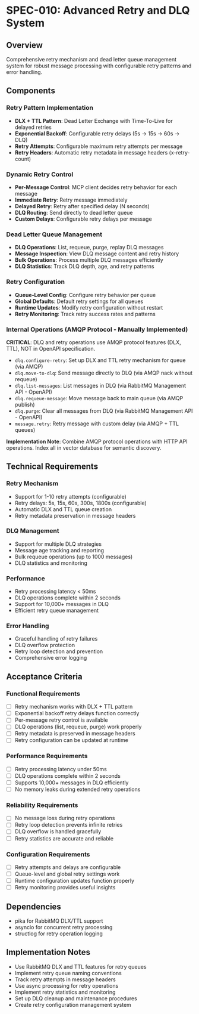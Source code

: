 # SPEC-010: Advanced Retry and DLQ System

## Overview
Comprehensive retry mechanism and dead letter queue management system for robust message processing with configurable retry patterns and error handling.

## Components

### Retry Pattern Implementation
- **DLX + TTL Pattern**: Dead Letter Exchange with Time-To-Live for delayed retries
- **Exponential Backoff**: Configurable retry delays (5s → 15s → 60s → DLQ)
- **Retry Attempts**: Configurable maximum retry attempts per message
- **Retry Headers**: Automatic retry metadata in message headers (x-retry-count)

### Dynamic Retry Control
- **Per-Message Control**: MCP client decides retry behavior for each message
- **Immediate Retry**: Retry message immediately
- **Delayed Retry**: Retry after specified delay (N seconds)
- **DLQ Routing**: Send directly to dead letter queue
- **Custom Delays**: Configurable retry delays per message

### Dead Letter Queue Management
- **DLQ Operations**: List, requeue, purge, replay DLQ messages
- **Message Inspection**: View DLQ message content and retry history
- **Bulk Operations**: Process multiple DLQ messages efficiently
- **DLQ Statistics**: Track DLQ depth, age, and retry patterns

### Retry Configuration
- **Queue-Level Config**: Configure retry behavior per queue
- **Global Defaults**: Default retry settings for all queues
- **Runtime Updates**: Modify retry configuration without restart
- **Retry Monitoring**: Track retry success rates and patterns

### Internal Operations (AMQP Protocol - Manually Implemented)
**CRITICAL**: DLQ and retry operations use AMQP protocol features (DLX, TTL), NOT in OpenAPI specification.

- `dlq.configure-retry`: Set up DLX and TTL retry mechanism for queue (via AMQP)
- `dlq.move-to-dlq`: Send message directly to DLQ (via AMQP nack without requeue)
- `dlq.list-messages`: List messages in DLQ (via RabbitMQ Management API - OpenAPI)
- `dlq.requeue-message`: Move message back to main queue (via AMQP publish)
- `dlq.purge`: Clear all messages from DLQ (via RabbitMQ Management API - OpenAPI)
- `message.retry`: Retry message with custom delay (via AMQP + TTL queues)

**Implementation Note**: Combine AMQP protocol operations with HTTP API operations. Index all in vector database for semantic discovery.

## Technical Requirements

### Retry Mechanism
- Support for 1-10 retry attempts (configurable)
- Retry delays: 5s, 15s, 60s, 300s, 1800s (configurable)
- Automatic DLX and TTL queue creation
- Retry metadata preservation in message headers

### DLQ Management
- Support for multiple DLQ strategies
- Message age tracking and reporting
- Bulk requeue operations (up to 1000 messages)
- DLQ statistics and monitoring

### Performance
- Retry processing latency < 50ms
- DLQ operations complete within 2 seconds
- Support for 10,000+ messages in DLQ
- Efficient retry queue management

### Error Handling
- Graceful handling of retry failures
- DLQ overflow protection
- Retry loop detection and prevention
- Comprehensive error logging

## Acceptance Criteria

### Functional Requirements
- [ ] Retry mechanism works with DLX + TTL pattern
- [ ] Exponential backoff retry delays function correctly
- [ ] Per-message retry control is available
- [ ] DLQ operations (list, requeue, purge) work properly
- [ ] Retry metadata is preserved in message headers
- [ ] Retry configuration can be updated at runtime

### Performance Requirements
- [ ] Retry processing latency under 50ms
- [ ] DLQ operations complete within 2 seconds
- [ ] Supports 10,000+ messages in DLQ efficiently
- [ ] No memory leaks during extended retry operations

### Reliability Requirements
- [ ] No message loss during retry operations
- [ ] Retry loop detection prevents infinite retries
- [ ] DLQ overflow is handled gracefully
- [ ] Retry statistics are accurate and reliable

### Configuration Requirements
- [ ] Retry attempts and delays are configurable
- [ ] Queue-level and global retry settings work
- [ ] Runtime configuration updates function properly
- [ ] Retry monitoring provides useful insights

## Dependencies
- pika for RabbitMQ DLX/TTL support
- asyncio for concurrent retry processing
- structlog for retry operation logging

## Implementation Notes
- Use RabbitMQ DLX and TTL features for retry queues
- Implement retry queue naming conventions
- Track retry attempts in message headers
- Use async processing for retry operations
- Implement retry statistics and monitoring
- Set up DLQ cleanup and maintenance procedures
- Create retry configuration management system
